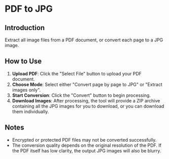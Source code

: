 # PDF to JPG

## Introduction

Extract all image files from a PDF document, or convert each page to a JPG image.

## How to Use

1.  **Upload PDF**: Click the "Select File" button to upload your PDF document.
2.  **Choose Mode**: Select either "Convert page by page to JPG" or "Extract images only".
3.  **Start Conversion**: Click the "Convert" button to begin processing.
4.  **Download Images**: After processing, the tool will provide a ZIP archive containing all the JPG images for you to download, or you can download them individually.

## Notes

- Encrypted or protected PDF files may not be converted successfully.
- The conversion quality depends on the original resolution of the PDF. If the PDF itself has low clarity, the output JPG images will also be blurry.
